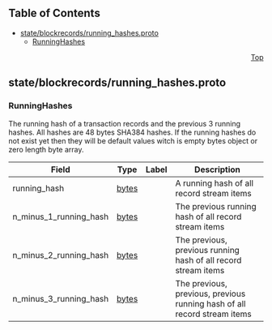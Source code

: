 ## Table of Contents

- [state/blockrecords/running_hashes.proto](#state_blockrecords_running_hashes-proto)
    - [RunningHashes](#proto-RunningHashes)
  



<a name="state_blockrecords_running_hashes-proto"></a>
<p align="right"><a href="#top">Top</a></p>

## state/blockrecords/running_hashes.proto



<a name="proto-RunningHashes"></a>

### RunningHashes
The running hash of a transaction records and the previous 3 running hashes. All hashes are 48 bytes SHA384 hashes. If the
running hashes do not exist yet then they will be default values witch is empty bytes object or zero length byte array.


| Field | Type | Label | Description |
| ----- | ---- | ----- | ----------- |
| running_hash | [bytes](#bytes) |  | A running hash of all record stream items |
| n_minus_1_running_hash | [bytes](#bytes) |  | The previous running hash of all record stream items |
| n_minus_2_running_hash | [bytes](#bytes) |  | The previous, previous running hash of all record stream items |
| n_minus_3_running_hash | [bytes](#bytes) |  | The previous, previous, previous running hash of all record stream items |





 <!-- end messages -->

 <!-- end enums -->

 <!-- end HasExtensions -->

 <!-- end services -->


